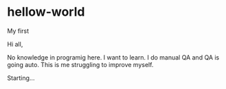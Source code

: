 # hellow-world
My first

Hi all,

No knowledge in programig here. I want to learn. I do manual QA and QA is going auto.
This is me struggling to improve myself.

Starting...
